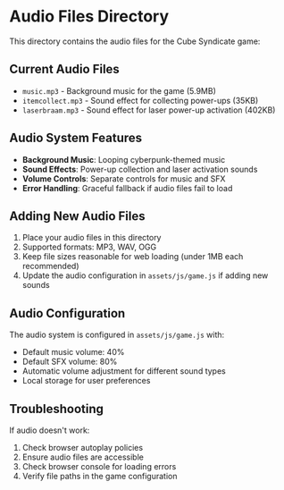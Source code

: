 # Audio Files Directory

This directory contains the audio files for the Cube Syndicate game:

## Current Audio Files

- `music.mp3` - Background music for the game (5.9MB)
- `itemcollect.mp3` - Sound effect for collecting power-ups (35KB)
- `laserbraam.mp3` - Sound effect for laser power-up activation (402KB)

## Audio System Features

- **Background Music**: Looping cyberpunk-themed music
- **Sound Effects**: Power-up collection and laser activation sounds
- **Volume Controls**: Separate controls for music and SFX
- **Error Handling**: Graceful fallback if audio files fail to load

## Adding New Audio Files

1. Place your audio files in this directory
2. Supported formats: MP3, WAV, OGG
3. Keep file sizes reasonable for web loading (under 1MB each recommended)
4. Update the audio configuration in `assets/js/game.js` if adding new sounds

## Audio Configuration

The audio system is configured in `assets/js/game.js` with:
- Default music volume: 40%
- Default SFX volume: 80%
- Automatic volume adjustment for different sound types
- Local storage for user preferences

## Troubleshooting

If audio doesn't work:
1. Check browser autoplay policies
2. Ensure audio files are accessible
3. Check browser console for loading errors
4. Verify file paths in the game configuration 